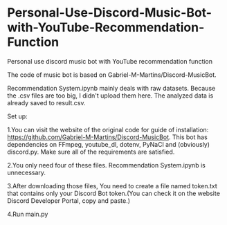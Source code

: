# Personal-Use-Discord-Music-Bot-with-YouTube-Recommendation-Function

Personal use discord music bot with YouTube recommendation function

The code of music bot is based on Gabriel-M-Martins/Discord-MusicBot.

Recommendation System.ipynb mainly deals with raw datasets. Because the .csv files are too big, I didn't upload them here. The analyzed data is already saved to result.csv.

Set up:

1.You can visit the website of the original code for guide of installation: https://github.com/Gabriel-M-Martins/Discord-MusicBot. This bot has dependencies on FFmpeg, youtube_dl, dotenv, PyNaCl and (obviously) discord.py. Make sure all of the requirements are satisfied.

2.You only need four of these files. Recommendation System.ipynb is unnecessary.

3.After downloading those files, You need to create a file named token.txt that contains only your Discord Bot token.(You can check it on the website Discord Developer Portal, copy and paste.)

4.Run main.py
